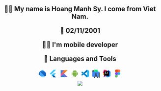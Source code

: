 <h2 align="center"ABOUNT ME</h2>

<p>
🙋‍♂️ My name is Hoang Manh Sy. I come from Viet Nam.

🎂 02/11/2001

👨‍💻 I'm mobile developer

🧰 Languages and Tools
</p>
<code><img height="30" src="dart.svg" alt="cpp"></code>
<code><img height="30" src="flutter.svg" alt="cpp"></code>
<code><img height="30" src="kotlin.svg" alt="cpp"></code>
<code><img height="30" src="android-os.svg" alt="cpp"></code>
<code><img height="30" src="vscode.svg" alt="vscode"></code>
<code><img height="30" src="android-studio.svg" alt="cpp"></code>
<code><img height="30" src="intellij-idea.svg" alt="cpp"></code>
<code><img height="30" src="figma.svg" alt="cpp"></code>

  <br>
<img   src="https://github-readme-stats.vercel.app/api/top-langs/?username=Thethan01&layout=compact&theme=github_dark&hide_border=true"/>


